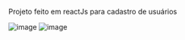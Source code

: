 
Projeto feito em reactJs para cadastro de usuários

![image](https://user-images.githubusercontent.com/64990900/147490603-e04cd90b-8a09-4a1b-b857-a0732c4cc289.png)
![image](https://user-images.githubusercontent.com/64990900/145311336-f936dd8f-7c0b-4a9a-bd11-dfc9bfaa35d3.png)

